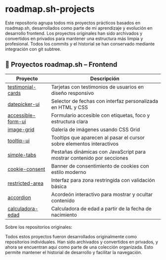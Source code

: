 # roadmap.sh-projects
Este repositorio agrupa todos mis proyectos prácticos basados en roadmap.sh, desarrollados como parte de mi aprendizaje y evolución en desarrollo frontend.
Los proyectos originales han sido archivados y convertidos en privados para mantener una estructura más limpia y profesional. Todos los commits y el historial se han conservado mediante integración con git subtree.

## 🚀 Proyectos roadmap.sh – Frontend

| Proyecto                          | Descripción                                                                 |
|----------------------------------|------------------------------------------------------------------------------|
| [testimonial-cards](https://github.com/loli-digital/roadmap.sh/tree/main/frontend/testimonial-cards)         | Tarjetas con testimonios de usuarios en diseño responsivo                  |
| [datepicker-ui](https://github.com/loli-digital/roadmap.sh/tree/main/frontend/datepicker-ui)                 | Selector de fechas con interfaz personalizada en HTML y CSS               |
| [accessible-form-ui](https://github.com/loli-digital/roadmap.sh/tree/main/frontend/accessible-form-ui)       | Formulario accesible con etiquetas, foco y estructura clara               |
| [image-grid](https://github.com/loli-digital/roadmap.sh/tree/main/frontend/image-grid)                       | Galería de imágenes usando CSS Grid                                       |
| [tooltip-ui](https://github.com/loli-digital/roadmap.sh/tree/main/frontend/tooltip-ui)                       | Tooltips que aparecen al pasar el cursor sobre elementos interactivos     |
| [simple-tabs](https://github.com/loli-digital/roadmap.sh/tree/main/frontend/simple-tabs)                     | Pestañas dinámicas con JavaScript para mostrar contenido por secciones    |
| [cookie-consent](https://github.com/loli-digital/roadmap.sh/tree/main/frontend/cookie-consent)               | Banner de consentimiento de cookies con estilo moderno                    |
| [restricted-area](https://github.com/loli-digital/roadmap.sh/tree/main/frontend/restricted-area)             | Interfaz para zona restringida con validación básica                      |
| [accordion](https://github.com/loli-digital/roadmap.sh/tree/main/frontend/accordion)                         | Acordeón interactivo para mostrar y ocultar contenido                     |
| [calculadora-edad](https://github.com/loli-digital/roadmap.sh/tree/main/frontend/calculadora-edad)           | Calculadora de edad a partir de la fecha de nacimiento                    |

Sobre los repositorios originales:

Todos estos proyectos fueron desarrollados originalmente como repositorios individuales. Han sido archivados y convertidos en privados, y ahora se encuentran aquí como parte de una colección organizada. Esto permite mantener el historial de desarrollo y facilitar la navegación.
